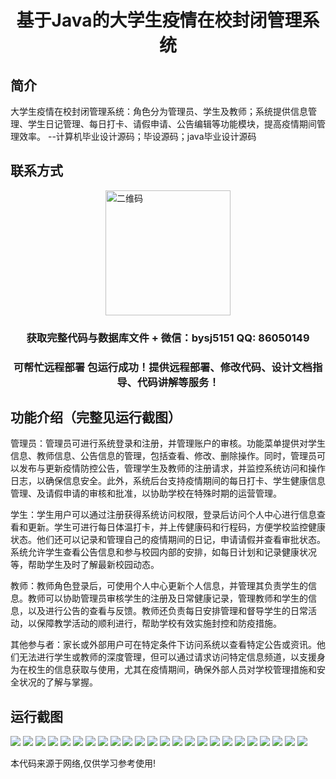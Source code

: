 <p><h1 align="center">基于Java的大学生疫情在校封闭管理系统</h1></p>

## 简介
大学生疫情在校封闭管理系统：角色分为管理员、学生及教师；系统提供信息管理、学生日记管理、每日打卡、请假申请、公告编辑等功能模块，提高疫情期间管理效率。    --计算机毕业设计源码；毕设源码；java毕业设计源码


## 联系方式
<img src="https://bs-1329754181.cos.ap-shanghai.myqcloud.com/wx.jpg" alt="二维码" style="display: block; margin: 0 auto;" width="200px">
<p><h3 align="center">获取完整代码与数据库文件 + 微信：bysj5151 QQ: 86050149</h3></p>
<p><h3 align="center">可帮忙远程部署 包运行成功！提供远程部署、修改代码、设计文档指导、代码讲解等服务！</h3></p>

## 功能介绍（完整见运行截图）
管理员：管理员可进行系统登录和注册，并管理账户的审核。功能菜单提供对学生信息、教师信息、公告信息的管理，包括查看、修改、删除操作。同时，管理员可以发布与更新疫情防控公告，管理学生及教师的注册请求，并监控系统访问和操作日志，以确保信息安全。此外，系统后台支持疫情期间的每日打卡、学生健康信息管理、及请假申请的审核和批准，以协助学校在特殊时期的运营管理。

学生：学生用户可以通过注册获得系统访问权限，登录后访问个人中心进行信息查看和更新。学生可进行每日体温打卡，并上传健康码和行程码，方便学校监控健康状态。他们还可以记录和管理自己的疫情期间的日记，申请请假并查看审批状态。系统允许学生查看公告信息和参与校园内部的安排，如每日计划和记录健康状况等，帮助学生及时了解最新校园动态。

教师：教师角色登录后，可使用个人中心更新个人信息，并管理其负责学生的信息。教师可以协助管理员审核学生的注册及日常健康记录，管理教师和学生的信息，以及进行公告的查看与反馈。教师还负责每日安排管理和督导学生的日常活动，以保障教学活动的顺利进行，帮助学校有效实施封控和防疫措施。

其他参与者：家长或外部用户可在特定条件下访问系统以查看特定公告或资讯。他们无法进行学生或教师的深度管理，但可以通过请求访问特定信息频道，以支援身为在校生的信息获取与使用，尤其在疫情期间，确保外部人员对学校管理措施和安全状况的了解与掌握。


## 运行截图
![](https://bs-1329754181.cos.ap-shanghai.myqcloud.com/ssm/JavaUniversityStudentCOVIDManagementSystem/img/001.jpg)
![](https://bs-1329754181.cos.ap-shanghai.myqcloud.com/ssm/JavaUniversityStudentCOVIDManagementSystem/img/002.jpg)
![](https://bs-1329754181.cos.ap-shanghai.myqcloud.com/ssm/JavaUniversityStudentCOVIDManagementSystem/img/003.jpg)
![](https://bs-1329754181.cos.ap-shanghai.myqcloud.com/ssm/JavaUniversityStudentCOVIDManagementSystem/img/004.jpg)
![](https://bs-1329754181.cos.ap-shanghai.myqcloud.com/ssm/JavaUniversityStudentCOVIDManagementSystem/img/005.jpg)
![](https://bs-1329754181.cos.ap-shanghai.myqcloud.com/ssm/JavaUniversityStudentCOVIDManagementSystem/img/006.jpg)
![](https://bs-1329754181.cos.ap-shanghai.myqcloud.com/ssm/JavaUniversityStudentCOVIDManagementSystem/img/007.jpg)
![](https://bs-1329754181.cos.ap-shanghai.myqcloud.com/ssm/JavaUniversityStudentCOVIDManagementSystem/img/008.jpg)
![](https://bs-1329754181.cos.ap-shanghai.myqcloud.com/ssm/JavaUniversityStudentCOVIDManagementSystem/img/009.jpg)
![](https://bs-1329754181.cos.ap-shanghai.myqcloud.com/ssm/JavaUniversityStudentCOVIDManagementSystem/img/010.jpg)
![](https://bs-1329754181.cos.ap-shanghai.myqcloud.com/ssm/JavaUniversityStudentCOVIDManagementSystem/img/011.jpg)
![](https://bs-1329754181.cos.ap-shanghai.myqcloud.com/ssm/JavaUniversityStudentCOVIDManagementSystem/img/012.jpg)
![](https://bs-1329754181.cos.ap-shanghai.myqcloud.com/ssm/JavaUniversityStudentCOVIDManagementSystem/img/013.jpg)
![](https://bs-1329754181.cos.ap-shanghai.myqcloud.com/ssm/JavaUniversityStudentCOVIDManagementSystem/img/014.jpg)
![](https://bs-1329754181.cos.ap-shanghai.myqcloud.com/ssm/JavaUniversityStudentCOVIDManagementSystem/img/015.jpg)
![](https://bs-1329754181.cos.ap-shanghai.myqcloud.com/ssm/JavaUniversityStudentCOVIDManagementSystem/img/016.jpg)
![](https://bs-1329754181.cos.ap-shanghai.myqcloud.com/ssm/JavaUniversityStudentCOVIDManagementSystem/img/017.jpg)
![](https://bs-1329754181.cos.ap-shanghai.myqcloud.com/ssm/JavaUniversityStudentCOVIDManagementSystem/img/018.jpg)
![](https://bs-1329754181.cos.ap-shanghai.myqcloud.com/ssm/JavaUniversityStudentCOVIDManagementSystem/img/019.jpg)
![](https://bs-1329754181.cos.ap-shanghai.myqcloud.com/ssm/JavaUniversityStudentCOVIDManagementSystem/img/020.jpg)
![](https://bs-1329754181.cos.ap-shanghai.myqcloud.com/ssm/JavaUniversityStudentCOVIDManagementSystem/img/021.jpg)
![](https://bs-1329754181.cos.ap-shanghai.myqcloud.com/ssm/JavaUniversityStudentCOVIDManagementSystem/img/022.jpg)
![](https://bs-1329754181.cos.ap-shanghai.myqcloud.com/ssm/JavaUniversityStudentCOVIDManagementSystem/img/023.jpg)
![](https://bs-1329754181.cos.ap-shanghai.myqcloud.com/ssm/JavaUniversityStudentCOVIDManagementSystem/img/024.jpg)

<p>本代码来源于网络,仅供学习参考使用!</p>

